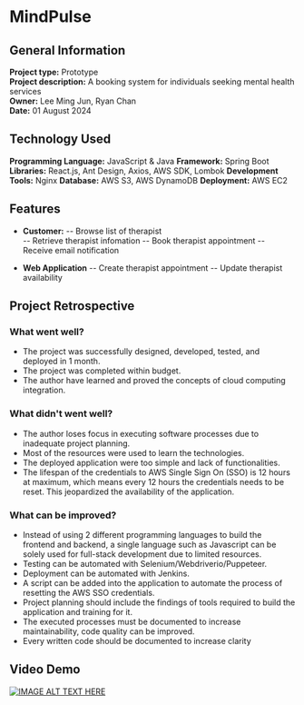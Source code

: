 # MindPulse  
## General Information 
**Project type:** Prototype  
**Project description:** A booking system for individuals seeking mental health services  
**Owner:** Lee Ming Jun, Ryan Chan  
**Date:** 01 August 2024
  
## Technology Used  
**Programming Language:** JavaScript & Java
**Framework:** Spring Boot
**Libraries:** React.js, Ant Design, Axios, AWS SDK, Lombok
**Development Tools:** Nginx
**Database:** AWS S3, AWS DynamoDB
**Deployment:** AWS EC2  
  
## Features  
- **Customer:**
-- Browse list of therapist  
-- Retrieve therapist infomation
-- Book therapist appointment
-- Receive email notification  
  
- **Web Application**
-- Create therapist appointment
-- Update therapist availability
  
## Project Retrospective  
### What went well?  
- The project was successfully designed, developed, tested, and deployed in 1 month.  
- The project was completed within budget.  
- The author have learned and proved the concepts of cloud computing integration.  
  
### What didn't went well?
- The author loses focus in executing software processes due to inadequate project planning.
- Most of the resources were used to learn the technologies.  
- The deployed application were too simple and lack of functionalities.
- The lifespan of the credentials to AWS Single Sign On (SSO) is 12 hours at maximum, which means every 12 hours the credentials needs to be reset. This jeopardized the availability of the application.
  
### What can be improved?
- Instead of using 2 different programming languages to build the frontend and backend, a single language such as Javascript can be solely used for full-stack development due to limited resources.
- Testing can be automated with Selenium/Webdriverio/Puppeteer.
- Deployment can be automated with Jenkins.
- A script can be added into the application to automate the process of resetting the AWS SSO credentials.
- Project planning should include the findings of tools required to build the application and training for it.
- The executed processes must be documented to increase maintainability, code quality can be improved.
- Every written code should be documented to increase clarity  
  
## Video Demo  
[![IMAGE ALT TEXT HERE](https://img.youtube.com/vi/Venvnqz646s/0.jpg)](https://www.youtube.com/watch?v=Venvnqz646s)
